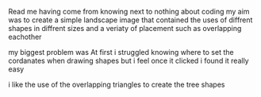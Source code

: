 Read me
having come from knowing next to nothing about coding my aim was to create a simple landscape image that contained the uses of diffrent shapes in diffrent sizes and a veriaty of placement such as overlapping eachother

my biggest problem was At first i struggled knowing where to set the cordanates when drawing shapes but i feel once it clicked i found it really easy  

i like the use of the overlapping triangles to create the tree shapes 